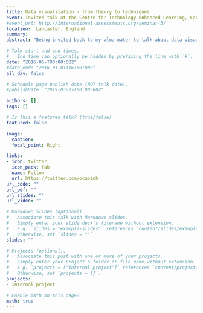 ```yaml
---
title: Data visualization - from theory to techniques  
event: Invited talk at the Centre for Technology Enhanced Learning, Lancaster University
#event_url: http://international-assessments.org/seminar-5/
location:  Lancaster, England
summary:  
abstract: "Being invited back to my alma mater to talk about data visualisation techniques was a real honour. I was fortunate enough to hold a workshop with students from Cohort 9 of the doctoral school. I spoke about data production, visualisaton techniques and the theorectical and methodological implications of the choices we make when transforming data into graphic displays."

# Talk start and end times.
#   End time can optionally be hidden by prefixing the line with `#`.
date: "2016-06-T00:00:002"
#date_end: "2016-01-01T16:00:00Z"
all_day: false

# Schedule page publish date (NOT talk date).
#publishDate: "2019-03-25T00:00:00Z"

authors: []
tags: []

# Is this a featured talk? (true/false)
featured: false

image:
  caption: 
  focal_point: Right

links:
- icon: twitter
  icon_pack: fab
  name: Follow
  url: https://twitter.com/ocaoimh
url_code: ""
url_pdf: ""
url_slides: ""
url_video: ""

# Markdown Slides (optional).
#   Associate this talk with Markdown slides.
#   Simply enter your slide deck's filename without extension.
#   E.g. `slides = "example-slides"` references `content/slides/example-slides.md`.
#   Otherwise, set `slides = ""`.
slides: ""

# Projects (optional).
#   Associate this post with one or more of your projects.
#   Simply enter your project's folder or file name without extension.
#   E.g. `projects = ["internal-project"]` references `content/project/deep-learning/index.md`.
#   Otherwise, set `projects = []`.
projects:
- internal-project

# Enable math on this page?
math: true
---
```





